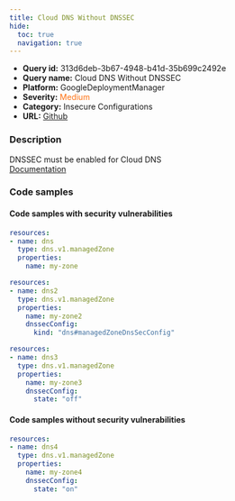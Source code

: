 ```yaml
---
title: Cloud DNS Without DNSSEC
hide:
  toc: true
  navigation: true
---
```


<style>
  .highlight .hll {
    background-color: #ff171742;
  }
  .md-content {
    max-width: 1100px;
    margin: 0 auto;
  }
</style>

-   **Query id:** 313d6deb-3b67-4948-b41d-35b699c2492e
-   **Query name:** Cloud DNS Without DNSSEC
-   **Platform:** GoogleDeploymentManager
-   **Severity:** <span style="color:#ff7213">Medium</span>
-   **Category:** Insecure Configurations
-   **URL:** [Github](https://github.com/Checkmarx/kics/tree/master/assets/queries/googleDeploymentManager/gcp/cloud_dns_without_dnnsec)

### Description
DNSSEC must be enabled for Cloud DNS<br>
[Documentation](https://cloud.google.com/dns/docs/reference/v1/managedZones)

### Code samples
#### Code samples with security vulnerabilities
```yaml title="Positive test num. 1 - yaml file" hl_lines="4"
resources:
- name: dns
  type: dns.v1.managedZone
  properties:
    name: my-zone

```
```yaml title="Positive test num. 2 - yaml file" hl_lines="6"
resources:
- name: dns2
  type: dns.v1.managedZone
  properties:
    name: my-zone2
    dnssecConfig:
      kind: "dns#managedZoneDnsSecConfig"

```
```yaml title="Positive test num. 3 - yaml file" hl_lines="7"
resources:
- name: dns3
  type: dns.v1.managedZone
  properties:
    name: my-zone3
    dnssecConfig:
      state: "off"

```


#### Code samples without security vulnerabilities
```yaml title="Negative test num. 1 - yaml file"
resources:
- name: dns4
  type: dns.v1.managedZone
  properties:
    name: my-zone4
    dnssecConfig:
      state: "on"

```
